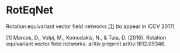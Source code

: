 # RotEqNet
Rotation equivariant vector field networks [[1]](#marcos2016) (to appear in ICCV 2017)

<a name="marcos2016"></a>
[1] Marcos, D., Volpi, M., Komodakis, N., & Tuia, D. (2016). Rotation equivariant vector field networks. arXiv preprint arXiv:1612.09346.
